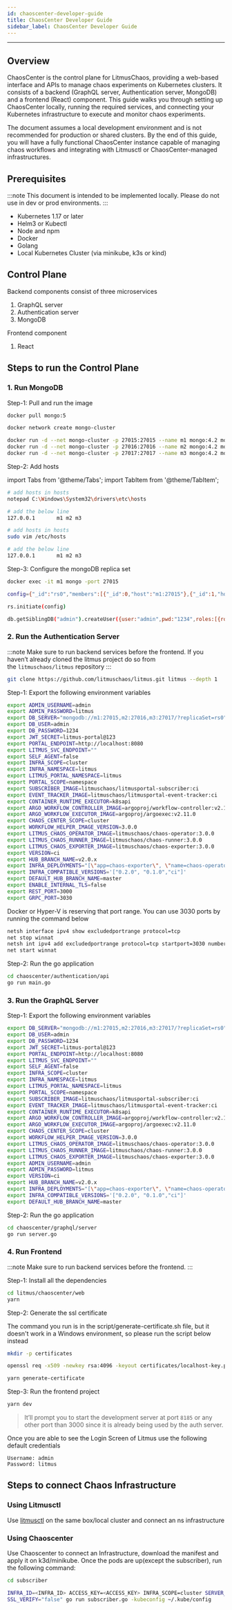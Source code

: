 ```yaml
---
id: chaoscenter-developer-guide
title: ChaosCenter Developer Guide
sidebar_label: ChaosCenter Developer Guide 
---
```


---

## **Overview**
ChaosCenter is the control plane for LitmusChaos, providing a web-based interface and APIs to manage chaos experiments on Kubernetes clusters. It consists of a backend (GraphQL server, Authentication server, MongoDB) and a frontend (React) component. This guide walks you through setting up ChaosCenter locally, running the required services, and connecting your Kubernetes infrastructure to execute and monitor chaos experiments.

The document assumes a local development environment and is not recommended for production or shared clusters. By the end of this guide, you will have a fully functional ChaosCenter instance capable of managing chaos workflows and integrating with Litmusctl or ChaosCenter-managed infrastructures.

## **Prerequisites**
:::note
This document is intended to be implemented locally. Please do not use in dev or prod environments.
:::

- Kubernetes 1.17 or later
- Helm3 or Kubectl
- Node and npm
- Docker
- Golang
- Local Kubernetes Cluster (via minikube, k3s or kind)

## **Control Plane**
Backend components consist of three microservices
1. GraphQL server
2. Authentication server
3. MongoDB

Frontend component
1. React

## **Steps to run the Control Plane**

### 1. Run MongoDB

Step-1: Pull and run the image 

```bash
docker pull mongo:5

docker network create mongo-cluster 

docker run -d --net mongo-cluster -p 27015:27015 --name m1 mongo:4.2 mongod --replSet rs0 --port 27015 
docker run -d --net mongo-cluster -p 27016:27016 --name m2 mongo:4.2 mongod --replSet rs0 --port 27016
docker run -d --net mongo-cluster -p 27017:27017 --name m3 mongo:4.2 mongod --replSet rs0 --port 27017
```

Step-2: Add hosts 

import Tabs from '@theme/Tabs';
import TabItem from '@theme/TabItem';

<Tabs groupId="operating-systems">
<TabItem value="win" label="Windows">

```bash
# add hosts in hosts 
notepad C:\Windows\System32\drivers\etc\hosts

# add the below line
127.0.0.1       m1 m2 m3
```

</TabItem>
<TabItem value="linux" label="macOS/Linux">

```bash
# add hosts in hosts 
sudo vim /etc/hosts

# add the below line
127.0.0.1       m1 m2 m3
```

</TabItem>
</Tabs>


Step-3: Configure the mongoDB replica set

```bash
docker exec -it m1 mongo -port 27015

config={"_id":"rs0","members":[{"_id":0,"host":"m1:27015"},{"_id":1,"host":"m2:27016"},{"_id":2,"host":"m3:27017"}]}

rs.initiate(config)

db.getSiblingDB("admin").createUser({user:"admin",pwd:"1234",roles:[{role:"root",db:"admin"}]});
```

### 2. Run the Authentication Server

:::note
Make sure to run backend services before the frontend. If you haven’t already cloned the litmus project do so from the `litmuschaos/litmus` repository
:::

```bash
git clone https://github.com/litmuschaos/litmus.git litmus --depth 1
```


Step-1: Export the following environment variables

```bash
export ADMIN_USERNAME=admin
export ADMIN_PASSWORD=litmus
export DB_SERVER="mongodb://m1:27015,m2:27016,m3:27017/?replicaSet=rs0"
export DB_USER=admin
export DB_PASSWORD=1234
export JWT_SECRET=litmus-portal@123
export PORTAL_ENDPOINT=http://localhost:8080
export LITMUS_SVC_ENDPOINT=""
export SELF_AGENT=false
export INFRA_SCOPE=cluster
export INFRA_NAMESPACE=litmus
export LITMUS_PORTAL_NAMESPACE=litmus
export PORTAL_SCOPE=namespace
export SUBSCRIBER_IMAGE=litmuschaos/litmusportal-subscriber:ci
export EVENT_TRACKER_IMAGE=litmuschaos/litmusportal-event-tracker:ci
export CONTAINER_RUNTIME_EXECUTOR=k8sapi
export ARGO_WORKFLOW_CONTROLLER_IMAGE=argoproj/workflow-controller:v2.11.0
export ARGO_WORKFLOW_EXECUTOR_IMAGE=argoproj/argoexec:v2.11.0
export CHAOS_CENTER_SCOPE=cluster
export WORKFLOW_HELPER_IMAGE_VERSION=3.0.0
export LITMUS_CHAOS_OPERATOR_IMAGE=litmuschaos/chaos-operator:3.0.0
export LITMUS_CHAOS_RUNNER_IMAGE=litmuschaos/chaos-runner:3.0.0
export LITMUS_CHAOS_EXPORTER_IMAGE=litmuschaos/chaos-exporter:3.0.0
export VERSION=ci
export HUB_BRANCH_NAME=v2.0.x
export INFRA_DEPLOYMENTS="[\"app=chaos-exporter\", \"name=chaos-operator\", \"app=event-tracker\",\"app=workflow-controller\"]"                                                                         
export INFRA_COMPATIBLE_VERSIONS='["0.2.0", "0.1.0","ci"]'
export DEFAULT_HUB_BRANCH_NAME=master
export ENABLE_INTERNAL_TLS=false
export REST_PORT=3000
export GRPC_PORT=3030
```

<Tabs groupId="operating-systems">
<TabItem value="win" label="Windows">

Docker or Hyper-V is reserving that port range. You can use 3030 ports by running the command below

```bash
netsh interface ipv4 show excludedportrange protocol=tcp
net stop winnat
netsh int ipv4 add excludedportrange protocol=tcp startport=3030 numberofports=1
net start winnat
```

</TabItem>
</Tabs>

Step-2: Run the go application

```bash
cd chaoscenter/authentication/api
go run main.go
```

### 3. Run the GraphQL Server  

Step-1: Export the following environment variables

```bash
export DB_SERVER="mongodb://m1:27015,m2:27016,m3:27017/?replicaSet=rs0"
export DB_USER=admin
export DB_PASSWORD=1234
export JWT_SECRET=litmus-portal@123
export PORTAL_ENDPOINT=http://localhost:8080
export LITMUS_SVC_ENDPOINT=""
export SELF_AGENT=false
export INFRA_SCOPE=cluster
export INFRA_NAMESPACE=litmus
export LITMUS_PORTAL_NAMESPACE=litmus
export PORTAL_SCOPE=namespace
export SUBSCRIBER_IMAGE=litmuschaos/litmusportal-subscriber:ci
export EVENT_TRACKER_IMAGE=litmuschaos/litmusportal-event-tracker:ci
export CONTAINER_RUNTIME_EXECUTOR=k8sapi
export ARGO_WORKFLOW_CONTROLLER_IMAGE=argoproj/workflow-controller:v2.11.0
export ARGO_WORKFLOW_EXECUTOR_IMAGE=argoproj/argoexec:v2.11.0
export CHAOS_CENTER_SCOPE=cluster
export WORKFLOW_HELPER_IMAGE_VERSION=3.0.0
export LITMUS_CHAOS_OPERATOR_IMAGE=litmuschaos/chaos-operator:3.0.0
export LITMUS_CHAOS_RUNNER_IMAGE=litmuschaos/chaos-runner:3.0.0
export LITMUS_CHAOS_EXPORTER_IMAGE=litmuschaos/chaos-exporter:3.0.0
export ADMIN_USERNAME=admin
export ADMIN_PASSWORD=litmus
export VERSION=ci
export HUB_BRANCH_NAME=v2.0.x
export INFRA_DEPLOYMENTS="[\"app=chaos-exporter\", \"name=chaos-operator\", \"app=event-tracker\",\"app=workflow-controller\"]"
export INFRA_COMPATIBLE_VERSIONS='["0.2.0", "0.1.0","ci"]'
export DEFAULT_HUB_BRANCH_NAME=master
```

Step-2: Run the go application

```bash
cd chaoscenter/graphql/server
go run server.go
```

### 4. Run Frontend

:::note
Make sure to run backend services before the frontend.
:::

Step-1: Install all the dependencies

```bash
cd litmus/chaoscenter/web
yarn
```

Step-2: Generate the ssl certificate
<Tabs groupId="operating-systems">
<TabItem value="win" label="Windows">

The command you run is in the script/generate-certificate.sh file, but it doesn't work in a Windows environment, so please run the script below instead

```bash
mkdir -p certificates

openssl req -x509 -newkey rsa:4096 -keyout certificates/localhost-key.pem -out certificates/localhost.pem -days 365 -nodes -subj '//C=US'
```

</TabItem>
<TabItem value="linux" label="macOS/Linux">

```bash
yarn generate-certificate
```

</TabItem>
</Tabs>

Step-3: Run the frontend project

```bash
yarn dev 
```

> It’ll prompt you to start the development server at port `8185` or any other port than 3000 since it is already being used by the auth server.

Once you are able to see the Login Screen of Litmus use the following default credentials

```
Username: admin
Password: litmus
```


## **Steps to connect Chaos Infrastructure**
### Using Litmusctl
Use [litmusctl](https://github.com/litmuschaos/litmusctl) on the same box/local cluster and connect an ns infrastructure

### Using Chaoscenter
Use Chaoscenter to connect an Infrastructure, download the manifest and apply it on k3d/minikube. Once the pods are up(except the subscriber), run the following command:

```bash
cd subscriber

INFRA_ID=<INFRA_ID> ACCESS_KEY=<ACCESS_KEY> INFRA_SCOPE=cluster SERVER_ADDR=http://localhost:8080/query INFRA_NAMESPACE=litmus IS_INFRA_CONFIRMED="false" COMPONENTS="DEPLOYMENTS: ["app=chaos-exporter", "name=chaos-operator", "app=workflow-controller"]"  START_TIME=1631089756 VERSION="ci" AGENT_POD="subscriber-78f6bd4db5-ck5d9" SKIP_
SSL_VERIFY="false" go run subscriber.go -kubeconfig ~/.kube/config
```
